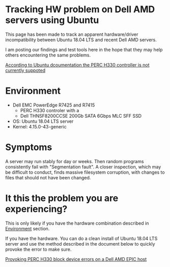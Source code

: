 # Tracking HW problem on Dell AMD servers using Ubuntu
This page has been made to track an apparent hardware/driver incompatibility between Ubuntu 18.04 LTS and recent Dell AMD servers.

I am posting our findings and test tools here in the hope that they may help others encountering the same problems.

[According to Ubuntu dcoumentation the PERC H330 controller is not currently suppoted](https://certification.ubuntu.com/hardware/201711-25946/) 

# Environment
* Dell EMC PowerEdge R7425 and R7415
  - PERC H330 controler with a
  - Dell THNSF8200CCSE 200Gb SATA 6Gbps MLC SFF SSD
* OS: Ubuntu 18.04 LTS server
* Kernel: 4.15.0-43-generic

# Symptoms
A server may run stably for day or weeks. Then random programs consistently fail with "Segmentation fault". A closer inspection, which may be difficult to conduct, finds massive filesystem corruption, with changes to files that should not have been changed.

# It this the problem you are experiencing?
This is only likely if you have the hardware combination described in [Environment](#Environment) section. 

If you have the hardware. You can do a clean install of Ubuntu 18.04 LTS server and use the method described in the document below to quickly provoke the error to make sure. 

[Provoking PERC H330 block device errors on a Dell AMD EPIC host](AMD-PERC-ERROR.md)